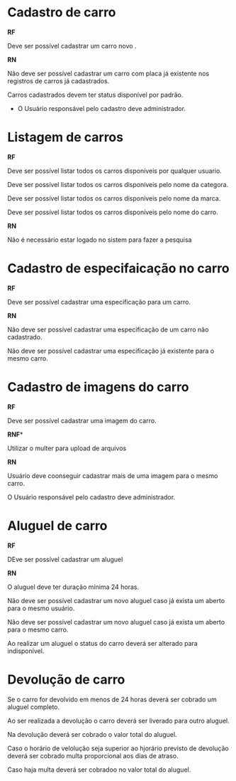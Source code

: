 # Cadastro de carro

**RF**

Deve ser possível cadastrar um carro novo .

**RN**

Não deve ser possível cadastrar um carro com placa já existente nos registros de carros já cadastrados.

Carros cadastrados devem ter status disponível por padrão.

* O Usuário responsável pelo cadastro deve  administrador.


# Listagem de carros
**RF** 

Deve ser possível listar todos os carros disponíveis por qualquer usuario.

Deve ser possível listar todos os carros disponíveis pelo nome da categora.

Deve ser possível listar todos os carros disponíveis pelo nome da marca.

Deve ser possível listar todos os carros disponíveis pelo nome do carro.


**RN**

Não é necessário  estar logado no sistem para fazer a pesquisa

# Cadastro de especifaicação no carro

**RF**

Deve ser possível cadastrar uma especificação para um carro.


**RN**

Não deve ser possível cadastrar uma especificação de um carro não cadastrado.

Não deve ser possível cadastrar uma especificação já existente para o mesmo carro.

 # Cadastro de imagens do carro

 **RF**

Deve ser possível cadastrar uma imagem do carro.

**RNF***

Utilizar o multer para upload de arquivos

**RN**

Usuário deve coonseguir cadastrar mais de uma imagem para o mesmo carro.

O Usuário responsável pelo cadastro deve  administrador.

# Aluguel de carro

**RF**

DEve ser possível cadastrar um aluguel

**RN**

O aluguel deve ter duração mínima 24 horas.

Não deve ser possível cadastrar um novo aluguel caso já exista um aberto para o mesmo usuário.

Não deve ser possível cadastrar um novo aluguel caso já exista um aberto para o mesmo carro.

Ao realizar um aluguel o status do carro deverá ser alterado para indisponível.

# Devolução de carro

Se o carro for devolvido em menos de 24 horas deverá ser cobrado um aluguel completo.

Ao ser realizada a devolução o carro deverá ser liverado para outro aluguel.

Na devolução deverá ser cobrado o valor total do aluguel.

Caso o horário de velolução seja superior ao hjorário previsto de devolução deverá ser cobrado multa proporcional aos dias de atraso.

Caso haja multa deverá ser cobradoo no valor total do aluguel.